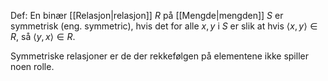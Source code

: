 Def:
En binær [[Relasjon|relasjon]] $R$ på [[Mengde|mengden]] $S$ er symmetrisk (eng. symmetric), hvis det for alle $x,y$ i $S$ er slik at hvis $\langle x,y\rangle\in R$, så $\langle y,x\rangle\in R.$

Symmetriske relasjoner er de der rekkefølgen på elementene ikke spiller noen rolle.